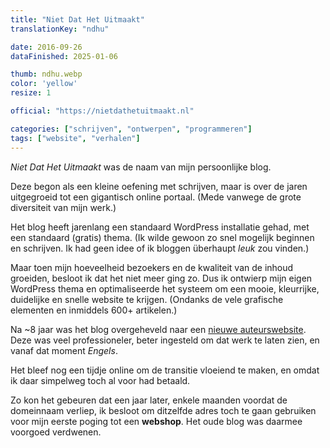 ```yaml
---
title: "Niet Dat Het Uitmaakt"
translationKey: "ndhu"

date: 2016-09-26
dataFinished: 2025-01-06

thumb: ndhu.webp
color: 'yellow'
resize: 1

official: "https://nietdathetuitmaakt.nl"

categories: ["schrijven", "ontwerpen", "programmeren"]
tags: ["website", "verhalen"]
---
```


_Niet Dat Het Uitmaakt_ was de naam van mijn persoonlijke blog.

Deze begon als een kleine oefening met schrijven, maar is over de jaren uitgegroeid tot een gigantisch online portaal. (Mede vanwege de grote diversiteit van mijn werk.)

Het blog heeft jarenlang een standaard WordPress installatie gehad, met een standaard (gratis) thema. (Ik wilde gewoon zo snel mogelijk beginnen en schrijven. Ik had geen idee of ik bloggen überhaupt _leuk_ zou vinden.)

Maar toen mijn hoeveelheid bezoekers en de kwaliteit van de inhoud groeiden, besloot ik dat het niet meer ging zo. Dus ik ontwierp mijn eigen WordPress thema en optimaliseerde het systeem om een mooie, kleurrijke, duidelijke en snelle website te krijgen. (Ondanks de vele grafische elementen en inmiddels 600+ artikelen.)

Na ~8 jaar was het blog overgeheveld naar een [nieuwe auteurswebsite](https://tiamopastoor.com). Deze was veel professioneler, beter ingesteld om dat werk te laten zien, en vanaf dat moment _Engels_.

Het bleef nog een tijdje online om de transitie vloeiend te maken, en omdat ik daar simpelweg toch al voor had betaald. 

Zo kon het gebeuren dat een jaar later, enkele maanden voordat de domeinnaam verliep, ik besloot om ditzelfde adres toch te gaan gebruiken voor mijn eerste poging tot een **webshop**. Het oude blog was daarmee voorgoed verdwenen.